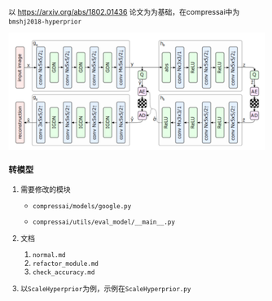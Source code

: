 以 https://arxiv.org/abs/1802.01436 论文为为基础，在compressai中为`bmshj2018-hyperprior`

![image-20230712164025763](./assets/image-20230712164025763.png)

### 转模型

1. 需要修改的模块

   - `compressai/models/google.py`

   - `compressai/utils/eval_model/__main__.py`
2. 文档

   1. `normal.md`
   2. `refactor_module.md`
   3. `check_accuracy.md`
3. 以`ScaleHyperprior`为例，示例在`ScaleHyperprior.py`
